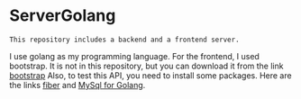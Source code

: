 # ServerGolang
    This repository includes a backend and a frontend server. 
    
I use golang as my programming language. For the frontend, I used bootstrap. 
It is not in this repository, but you can download it from the link [bootstrap](https://bootstrap-4.ru/)
Also, to test this API, you need to install some packages. Here are the links 
[fiber](https://github.com/gofiber/fiber/blob/master/.github/README_ru.md) and
[MySql for Golang](https://github.com/go-sql-driver/mysql).

